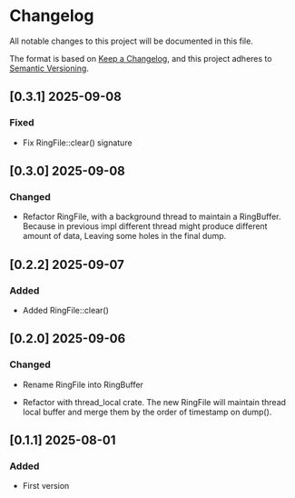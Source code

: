 # Changelog

All notable changes to this project will be documented in this file.

The format is based on [Keep a Changelog](https://keepachangelog.com/en/1.0.0/),
and this project adheres to [Semantic Versioning](https://semver.org/spec/v2.0.0.html).

## [0.3.1] 2025-09-08

### Fixed

- Fix RingFile::clear() signature

## [0.3.0] 2025-09-08

### Changed

- Refactor RingFile, with a background thread to maintain a RingBuffer.
Because in previous impl different thread might produce different amount of data,
Leaving some holes in the final dump.

## [0.2.2] 2025-09-07

### Added

- Added RingFile::clear()

## [0.2.0] 2025-09-06

### Changed

- Rename RingFile into RingBuffer

- Refactor with thread_local crate.
 The new RingFile will maintain thread local buffer and merge them by the order
 of timestamp on dump().

## [0.1.1] 2025-08-01

### Added

- First version


